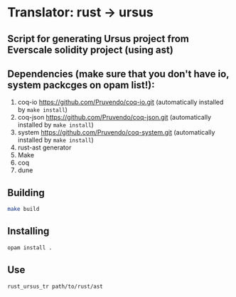 # Translator: rust -> ursus
## Script for generating Ursus project from Everscale solidity project (using ast)


## Dependencies (make sure that you don't have io, system packcges on opam list!):
1. coq-io https://github.com/Pruvendo/coq-io.git (automatically installed by ```make install```)
2. coq-json https://github.com/Pruvendo/coq-json.git (automatically installed by ```make install```)
3. system https://github.com/Pruvendo/coq-system.git (automatically installed by ```make install```)
4. rust-ast generator 
5. Make
6. coq
7. dune

## Building
```bash
make build
```
## Installing
```bash
opam install .
```

## Use 
```bash
rust_ursus_tr path/to/rust/ast
```
